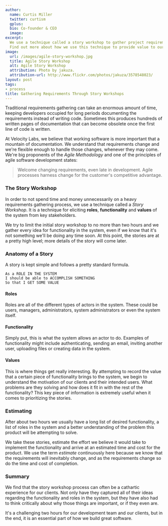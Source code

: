 ```yaml
---
author:
  name: Curtis Miller
  twitter: curtism
  gplus:
  bio: Co-founder & CEO
  image:
excerpt:
  We use a technique called a story workshop to gather project requirements.
  Find out more about how we use this technique to provide value to our clients.
image:
  url: /images/agile-story-workshop.jpg
  title: Agile Story Workshop
  alt: Agile Story Workshop
  attribution: Photo by jakuza.
  attribution-url: http://www.flickr.com/photos/jakuza/3578548023/
layout: post
tags:
- process
title: Gathering Requirements Through Story Workshops
---
```


Traditional requirements gathering can take an enormous amount of time, keeping developers occupied for long periods documenting the requirements instead of writing code. Sometimes this produces hundreds of written pages of documentation that can become obsolete once the first line of code is written.

At Velocity Labs, we believe that working software is more important that a mountain of documentation. We understand that requirements change and we're flexible enough to handle those changes, whenever they may come. We're big proponents of the *Agile Methodology* and one of the principles of agile software development states:

> Welcome changing requirements, even late in development. Agile processes harness change for the customer's competitive advantage.

### The Story Workshop

In order to not spend time and money unnecessarily on a heavy requirements gathering process, we use a technique called a *Story Workshop*. It is a technique for eliciting **roles**, **functionality** and **values** of the system from key stakeholders.

We try to limit the initial story workshop to no more than two hours and we gather every idea for functionality in the system, even if we know that it's not something we'll be doing any time soon. At this point, the stories are at a pretty high level; more details of the story will come later.

### Anatomy of a Story

A story is kept simple and follows a pretty standard formula.

    As a ROLE IN THE SYSTEM
    I should be able to ACCOMPLISH SOMETHING
    So that I GET SOME VALUE

#### Roles

Roles are all of the different types of actors in the system. These could be users, managers, administrators, system administrators or even the system itself.

#### Functionality

Simply put, this is what the system allows an actor to do. Examples of functionality might include authenticating, sending an email, inviting another user, uploading files or creating data in the system.

#### Values

This is where things get really interesting. By attempting to record the value that a certain piece of functionality brings to the system, we begin to understand the motivation of our clients and their intended users. What problems are they solving and how does it fit in with the rest of the functionality? This key piece of information is extremely useful when it comes to prioritizing the stories.

### Estimating

After about two hours we usually have a long list of desired functionality, a list of roles in the system and a better understanding of the problem this product will be attempting to solve.

We take these stories, estimate the effort we believe it would take to implement the functionality and arrive at an estimated time and cost for the product. We use the term *estimate* continuously here because we know that the requirements will inevitably change, and as the requirements change so do the time and cost of completion.

### Summary

We find that the story workshop process can often be a cathartic experience for our clients. Not only have they captured all of their ideas regarding the functionality and roles in the system, but they have also had to think critically about why those things are important, or if they even are.

It's a challenging two hours for our development team and our clients, but in the end, it is an essential part of how we build great software.
